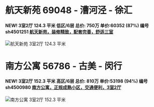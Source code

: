 # 航天新苑 69048 - 漕河泾 - 徐汇

#### NEW! 3室2厅 124.3 平米 低区/6层 总价: 750万 单价:60352 (87%) 编号 sh4501251 [航天新苑，装修精致，配套完善，舒适三室](https://href.li/?http://sh.lianjia.com/ershoufang/sh4501251.html)

![航天新苑 3室2厅 124.3 平米](http://cdn7.dooioo.com/static/img/new-version/default_block.png)

    


# 南方公寓 56786 - 古美 - 闵行

#### NEW! 3室2厅 152.3 平米 高区/6层 总价: 810万 单价:53198 (94%) 编号 sh4500980 [南方公寓，正规成熟小区，交通便利，3室2厅](https://href.li/?http://sh.lianjia.com/ershoufang/sh4500980.html)

![南方公寓 3室2厅 152.3 平米](http://cdn7.dooioo.com/static/img/new-version/default_block.png)

    


